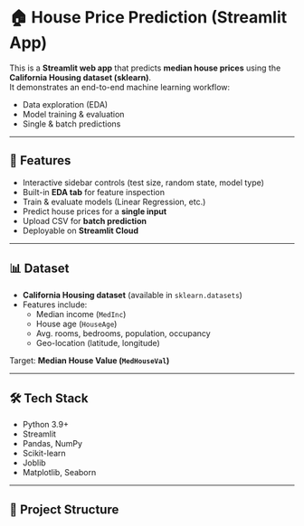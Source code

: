 # 🏠 House Price Prediction (Streamlit App)

This is a **Streamlit web app** that predicts **median house prices** using the **California Housing dataset (sklearn)**.  
It demonstrates an end-to-end machine learning workflow:  
- Data exploration (EDA)  
- Model training & evaluation  
- Single & batch predictions  

---

## 🚀 Features
- Interactive sidebar controls (test size, random state, model type)  
- Built-in **EDA tab** for feature inspection  
- Train & evaluate models (Linear Regression, etc.)  
- Predict house prices for a **single input**  
- Upload CSV for **batch prediction**  
- Deployable on **Streamlit Cloud**  

---

## 📊 Dataset
- **California Housing dataset** (available in `sklearn.datasets`)  
- Features include:  
  - Median income (`MedInc`)  
  - House age (`HouseAge`)  
  - Avg. rooms, bedrooms, population, occupancy  
  - Geo-location (latitude, longitude)  

Target: **Median House Value (`MedHouseVal`)**  

---

## 🛠️ Tech Stack
- Python 3.9+  
- Streamlit  
- Pandas, NumPy  
- Scikit-learn  
- Joblib  
- Matplotlib, Seaborn  

---

## 📂 Project Structure
